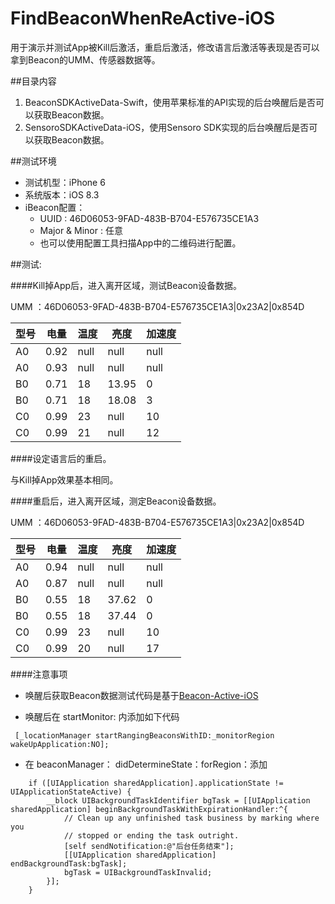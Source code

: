 # FindBeaconWhenReActive-iOS

用于演示并测试App被Kill后激活，重启后激活，修改语言后激活等表现是否可以拿到Beacon的UMM、传感器数据等。

##目录内容
1. BeaconSDKActiveData-Swift，使用苹果标准的API实现的后台唤醒后是否可以获取Beacon数据。
2. SensoroSDKActiveData-iOS，使用Sensoro SDK实现的后台唤醒后是否可以获取Beacon数据。

##测试环境

* 测试机型：iPhone 6
* 系统版本：iOS 8.3
* iBeacon配置：
 	* UUID : 46D06053-9FAD-483B-B704-E576735CE1A3
 	* Major & Minor : 任意
	* 也可以使用配置工具扫描App中的二维码进行配置。

##测试: 

####Kill掉App后，进入离开区域，测试Beacon设备数据。

UMM ：46D06053-9FAD-483B-B704-E576735CE1A3|0x23A2|0x854D

型号 | 电量 | 温度 | 亮度| 加速度
--- | ---- | --- | ---- | ---- 
A0  | 0.92 |null | null | null
A0  | 0.93 |null | null | null
B0  | 0.71 | 18  | 13.95| 0
B0  | 0.71 | 18  | 18.08| 3
C0  | 0.99 | 23  | null | 10 
C0  | 0.99 | 21  | null | 12 

####设定语言后的重启。

与Kill掉App效果基本相同。

####重启后，进入离开区域，测定Beacon设备数据。

UMM ：46D06053-9FAD-483B-B704-E576735CE1A3|0x23A2|0x854D

型号 | 电量 | 温度 | 亮度| 加速度
--- | ---- | --- | ---- | ---- 
A0  | 0.94 |null |null|null
A0  | 0.87 |null |null|null
B0  | 0.55 | 18  | 37.62| 0
B0  | 0.55 | 18  | 37.44| 0
C0  | 0.99 | 23  | null | 10 
C0  | 0.99 | 20  | null | 17 

####注意事项
* 唤醒后获取Beacon数据测试代码是基于[Beacon-Active-iOS](https://github.com/Sensoro/Beacon-Active-iOS)

* 唤醒后在 startMonitor: 内添加如下代码

```Object-C
 [_locationManager startRangingBeaconsWithID:_monitorRegion wakeUpApplication:NO];

```
* 在 beaconManager： didDetermineState：forRegion：添加

```Object-C
    if ([UIApplication sharedApplication].applicationState != UIApplicationStateActive) {
        __block UIBackgroundTaskIdentifier bgTask = [[UIApplication sharedApplication] beginBackgroundTaskWithExpirationHandler:^{
            // Clean up any unfinished task business by marking where you
            // stopped or ending the task outright.
            [self sendNotification:@"后台任务结束"];
            [[UIApplication sharedApplication] endBackgroundTask:bgTask];
            bgTask = UIBackgroundTaskInvalid;
        }];
    }
```